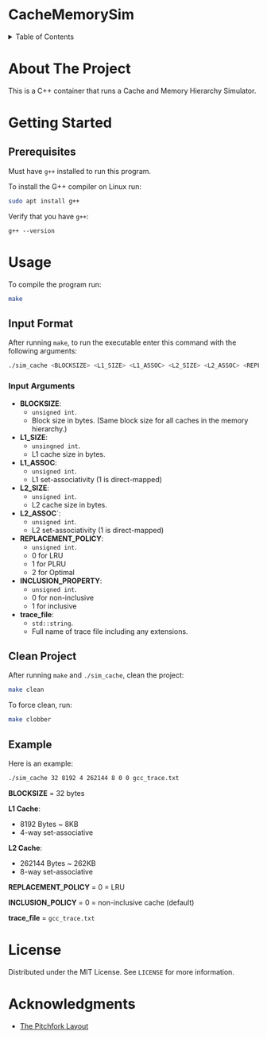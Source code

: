 # CacheMemorySim

<details>
  <summary>Table of Contents</summary>
  <ol>
    <li>
      <a href="#about-the-project">About The Project</a>
    </li>
    <li>
      <a href="#getting-started">Getting Started</a>
      <ul>
        <li><a href="#prerequisites">Prerequisites</a></li>
      </ul>
    </li>
    <li>
	<a href="#usage">Usage</a>
    	<ul>
		<li><a href="#input-format">Input Format</a></li>
		<li><a href="#clean-project">Clean Project</a></li>
		<li><a href="#example">Example</a></li>
	</ul>
    </li>
    <li><a href="#license">License</a></li>
    <li><a href="#acknowledgments">Acknowledgments</a></li>
  </ol>
</details>

# About The Project
This is a C++ container that runs a Cache and Memory Hierarchy Simulator.

# Getting Started

## Prerequisites

Must have `g++` installed to run this program.

To install the G++ compiler on Linux run:

```bash
sudo apt install g++
```

Verify that you have `g++`:

```
g++ --version
```

# Usage

To compile the program run:

```bash
make
```

## Input Format

After running `make`, to run the executable enter this command with the following arguments:
```bash
./sim_cache <BLOCKSIZE> <L1_SIZE> <L1_ASSOC> <L2_SIZE> <L2_ASSOC> <REPLACEMENT_POLICY> <INCLUSION_PROPERTY> <trace_file>
```

### Input Arguments
- **BLOCKSIZE**: 
	- `unsigned int`. 
	- Block size in bytes. (Same block size for all caches in the memory hierarchy.)
- **L1_SIZE**: 
	- `unsingned int`. 
	- L1 cache size in bytes.
- **L1_ASSOC**: 
	- `unsigned int`. 
	- L1 set-associativity (1 is direct-mapped)
- **L2_SIZE**: 
	- `unsigned int`. 
	- L2 cache size in bytes.
- **L2_ASSOC**`: 
	- `unsigned int`. 
	- L2 set-associativity (1 is direct-mapped)
- **REPLACEMENT_POLICY**: 
	- `unsigned int`.
	- 0 for LRU
	- 1 for PLRU
	- 2 for Optimal
- **INCLUSION_PROPERTY**: 
	- `unsigned int`.
	- 0 for non-inclusive
	- 1 for inclusive
- **trace_file**: 
	- `std::string`.
	- Full name of trace file including any extensions.

## Clean Project

After running `make` and `./sim_cache`, clean the project:

```bash
make clean
```

To force clean, run:

```bash
make clobber
```

## Example 

Here is an example:

```bash
./sim_cache 32 8192 4 262144 8 0 0 gcc_trace.txt
```

**BLOCKSIZE** = 32 bytes

**L1 Cache**:

- 8192 Bytes ~ 8KB
- 4-way set-associative

**L2 Cache**:

- 262144 Bytes ~ 262KB
- 8-way set-associative

**REPLACEMENT_POLICY** = 0 = LRU

**INCLUSION_POLICY** = 0 = non-inclusive cache (default)

**trace_file** = `gcc_trace.txt`

# License

Distributed under the MIT License. See `LICENSE` for more information.

# Acknowledgments

- [The Pitchfork Layout](https://api.csswg.org/bikeshed/?force=1&url=https://raw.githubusercontent.com/vector-of-bool/pitchfork/develop/data/spec.bs)
